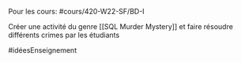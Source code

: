 Pour les cours: #cours/420-W22-SF/BD-I 

Créer une activité du genre [[SQL Murder Mystery]] et faire résoudre différents crimes par les étudiants

#idéesEnseignement